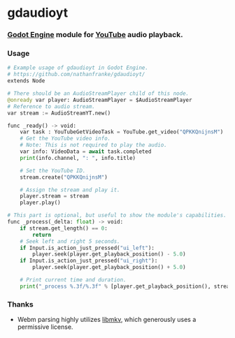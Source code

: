 # gdaudioyt

### [Godot Engine](https://godotengine.org) module for [YouTube](https://www.youtube.com) audio playback.

### Usage

```py
# Example usage of gdaudioyt in Godot Engine.
# https://github.com/nathanfranke/gdaudioyt/
extends Node

# There should be an AudioStreamPlayer child of this node.
@onready var player: AudioStreamPlayer = $AudioStreamPlayer
# Reference to audio stream.
var stream := AudioStreamYT.new()

func _ready() -> void:
	var task : YouTubeGetVideoTask = YouTube.get_video("QPKKQnijnsM")
	# Get the YouTube video info.
	# Note: This is not required to play the audio.
	var info: VideoData = await task.completed
	print(info.channel, ": ", info.title)

	# Set the YouTube ID.
	stream.create("QPKKQnijnsM")

	# Assign the stream and play it.
	player.stream = stream
	player.play()

# This part is optional, but useful to show the module's capabilities.
func _process(_delta: float) -> void:
	if stream.get_length() == 0:
		return
	# Seek left and right 5 seconds.
	if Input.is_action_just_pressed("ui_left"):
		player.seek(player.get_playback_position() - 5.0)
	if Input.is_action_just_pressed("ui_right"):
		player.seek(player.get_playback_position() + 5.0)

	# Print current time and duration.
	print("_process %.3f/%.3f" % [player.get_playback_position(), stream.get_length()])
```

### Thanks

* Webm parsing highly utilizes [libmkv](https://github.com/quadrifoglio/libmkv), which generously uses a permissive license.
